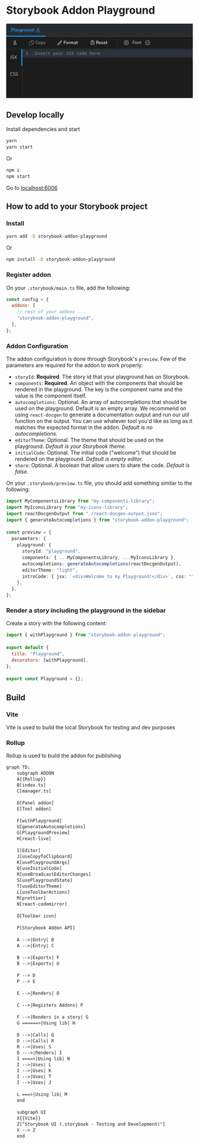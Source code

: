 # Storybook Addon Playground

![img.png](assets/img.png)

## Develop locally

Install dependencies and start

```bash
yarn
yarn start
```

Or

```bash
npm i
npm start
```

Go to [localhost:6006](http://localhost:6006)

## How to add to your Storybook project

### Install

```bash
yarn add -D storybook-addon-playground
```

Or

```bash
npm install -D storybook-addon-playground
```

### Register addon

On your `.storybook/main.ts` file, add the following:

```js
const config = {
  addons: [
    // rest of your addons ...
    "storybook-addon-playground",
  ],
};
```

### Addon Configuration

The addon configuration is done through Storybook's `preview`. Few of the parameters are required for the addon to work properly:

- `storyId`: **Required**. The story id that your playground has on Storybook.
- `components`: **Required**. An object with the components that should be rendered in the playground. The key is the component name and the value is the component itself.
- `autocompletions`: Optional. An array of autocompletions that should be used on the playground. Default is an empty array. We recommend on using `react-docgen` to generate a documentation output and run our util function on the output. You can use whatever tool you'd like as long as it matches the expected format in the addon. _Default is no autocompletions._
- `editorTheme`: Optional. The theme that should be used on the playground. _Default is your Storybook theme._
- `initialCode`: Optional. The initial code ("welcome") that should be rendered on the playground. _Default is empty editor._
- `share`: Optional. A boolean that allow users to share the code. _Default is false._

On your `.storybook/preview.ts` file, you should add something similar to the following:

```ts
import MyComponentsLibrary from "my-components-library";
import MyIconsLibrary from "my-icons-library";
import reactDocgenOutput from "./react-docgen-output.json";
import { generateAutocompletions } from "storybook-addon-playground";

const preview = {
  parameters: {
    playground: {
      storyId: "playground",
      components: { ...MyComponentsLibrary, ...MyIconsLibrary },
      autocompletions: generateAutocompletions(reactDocgenOutput),
      editorTheme: "light",
      introCode: { jsx: `<div>Welcome to my Playground!</div>`, css: "" },
    },
  },
};
```

### Render a story including the playground in the sidebar

Create a story with the following content:

```js
import { withPlayground } from "storybook-addon-playground";

export default {
  title: "Playground",
  decorators: [withPlayground],
};

export const Playground = {};
```

## Build

### Vite

Vite is used to build the local Storybook for testing and dev purposes

### Rollup

Rollup is used to build the addon for publishing

```mermaid
graph TD;
    subgraph ADDON
    A{{Rollup}}
    B[index.ts]
    C[manager.ts]

    D[Panel addon]
    E[Tool addon]

    F[withPlayground]
    U[generateAutocompletions]
    G[PlaygroundPreview]
    H[react-live]

    I[Editor]
    J[useCopyToClipboard]
    K[usePlaygroundArgs]
    Q[useInitialCode]
    R[useBroadcastEditorChanges]
    S[usePlaygroundState]
    T[useEditorTheme]
    L[useToolbarActions]
    M[prettier]
    N[react-codemirror]

    O[Toolbar icon]

    P[Storybook Addon API]

    A -->|Entry| B
    A -->|Entry| C

    B -->|Exports| F
    B -->|Exports| U

    P --> D
    P --> E

    E -->|Renders| O

    C -->|Registers Addons| P

    F -->|Renders in a story| G
    G ======>|Using lib| H

    D -->|Calls| Q
    D -->|Calls| R
    R -->|Uses| S
    D --->|Renders| I
    I ====>|Using lib| N
    I -->|Uses| L
    I -->|Uses| K
    I -->|Uses| T
    I -->|Uses| J

    L ===>|Using lib| M
    end

    subgraph UI
    X{{Vite}}
    Z["Storybook UI (.storybook - Testing and Development)"]
    X --> Z
    end
```
